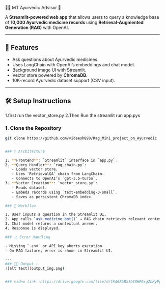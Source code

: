 🌿🧪 MT Ayurvedic Advisor 🌱


A **Streamlit-powered web app** that allows users to query a knowledge base of **10,000 Ayurvedic medicine records** using **Retrieval-Augmented Generation (RAG)** with OpenAI.




---

## 🚀 Features

- Ask questions about Ayurvedic medicines.
- Uses LangChain with OpenAI’s embeddings and chat model.
- Background image UI with Streamlit.
- Vector store powered by **ChromaDB**.
- 10K-record Ayurvedic dataset support (CSV input).

---

## 🛠️ Setup Instructions
1.first run the vector_store.py
2.Then Run the streamlit run app.pys

### 1. Clone the Repository

```bash
git clone https://github.com/videesh890/Rag_Mini_project_on_Ayurvedic


### 🧩 Architecture

1. **Frontend**: `Streamlit` interface in `app.py`.
2. **Query Handler**: `rag_chain.py`:
   - Loads vector store.
   - Uses `RetrievalQA` chain from LangChain.
   - Connects to OpenAI’s `gpt-3.5-turbo`.
3. **Vector Creation**: `vector_store.py`:
   - Reads dataset.
   - Embeds records using `text-embedding-3-small`.
   - Saves as persistent ChromaDB index.

### 🔄 Workflow

1. User inputs a question in the Streamlit UI.
2. App calls `ask_medicine_bot()` → RAG chain retrieves relevant context from the vector DB.
3. Chat model returns a contextual answer.
4. Response is displayed.

### ⚠️ Error Handling

- Missing `.env` or API key aborts execution.
- On RAG failure, error is shown in Streamlit UI.

---
### 🌿✅ Output :
![alt text](output_img.png)


### video link :https://drive.google.com/file/d/1KA6EABXfbI8HFGxgZbKyPgRkdv2fZCDO/view?usp=sharing


